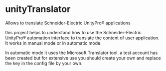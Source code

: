 # unityTranslator
Allows to translate Schneider-Electric UnityPro® applications

this project helps to understand how to use the Schneider-Electric UnityPro®
automation interface to translate the content of user application. 
It works in manual mode or in automatic mode.

In automatic mode it uses the Microsoft Translator tool. a test account has been created but for extensive use you should
create your own and replace the key in the config file by your own.
